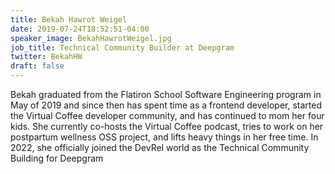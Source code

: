 ```yaml
---
title: Bekah Hawrot Weigel
date: 2019-07-24T18:52:51-04:00
speaker_image: BekahHawrotWeigel.jpg
job_title: Technical Community Builder at Deepgram
twitter: BekahHW
draft: false
---
```


Bekah graduated from the Flatiron School Software Engineering program in May of 2019 and since then has spent time as a frontend developer, started the Virtual Coffee developer community, and has continued to mom her four kids. She currently co-hosts the Virtual Coffee podcast, tries to work on her postpartum wellness OSS project, and lifts heavy things in her free time. In 2022, she officially joined the DevRel world as the Technical Community Building for Deepgram

